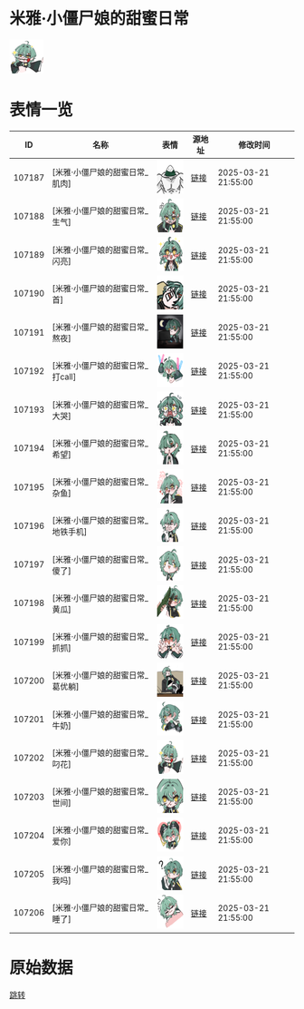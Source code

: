 # 米雅·小僵尸娘的甜蜜日常

<img src="./cover.png" height="60" alt="cover" />

# 表情一览

|ID|名称|表情|源地址|修改时间|
|----|----|----|----|----|
|107187|[米雅·小僵尸娘的甜蜜日常_肌肉]|<img src="./pic/107187_%5B米雅·小僵尸娘的甜蜜日常_肌肉%5D.png" height="60" alt="肌肉"/>|[链接](https://i0.hdslb.com/bfs/garb/00d109ba1dc76934bbe869f0457f3e56e9fee22a.png)|2025-03-21 21:55:00|
|107188|[米雅·小僵尸娘的甜蜜日常_生气]|<img src="./pic/107188_%5B米雅·小僵尸娘的甜蜜日常_生气%5D.png" height="60" alt="生气"/>|[链接](https://i0.hdslb.com/bfs/garb/fdccdd3a662d1d69097ca17ec34957fd75292d6f.png)|2025-03-21 21:55:00|
|107189|[米雅·小僵尸娘的甜蜜日常_闪亮]|<img src="./pic/107189_%5B米雅·小僵尸娘的甜蜜日常_闪亮%5D.png" height="60" alt="闪亮"/>|[链接](https://i0.hdslb.com/bfs/garb/fb72e5d95a16b7ac426018451f25dbc05f711dc0.png)|2025-03-21 21:55:00|
|107190|[米雅·小僵尸娘的甜蜜日常_首]|<img src="./pic/107190_%5B米雅·小僵尸娘的甜蜜日常_首%5D.png" height="60" alt="首"/>|[链接](https://i0.hdslb.com/bfs/garb/d24524461040b1084636abbce8f22c6f9e27b03a.png)|2025-03-21 21:55:00|
|107191|[米雅·小僵尸娘的甜蜜日常_熬夜]|<img src="./pic/107191_%5B米雅·小僵尸娘的甜蜜日常_熬夜%5D.png" height="60" alt="熬夜"/>|[链接](https://i0.hdslb.com/bfs/garb/e2c6b8a35e977de38394dff720bda10ffa3b7f23.png)|2025-03-21 21:55:00|
|107192|[米雅·小僵尸娘的甜蜜日常_打call]|<img src="./pic/107192_%5B米雅·小僵尸娘的甜蜜日常_打call%5D.png" height="60" alt="打call"/>|[链接](https://i0.hdslb.com/bfs/garb/6f90336f2b6ff59ac50136099b7179724d5a7fb4.png)|2025-03-21 21:55:00|
|107193|[米雅·小僵尸娘的甜蜜日常_大哭]|<img src="./pic/107193_%5B米雅·小僵尸娘的甜蜜日常_大哭%5D.png" height="60" alt="大哭"/>|[链接](https://i0.hdslb.com/bfs/garb/128cdeee91fc59b3dc837e545622f4c528d7c1be.png)|2025-03-21 21:55:00|
|107194|[米雅·小僵尸娘的甜蜜日常_希望]|<img src="./pic/107194_%5B米雅·小僵尸娘的甜蜜日常_希望%5D.png" height="60" alt="希望"/>|[链接](https://i0.hdslb.com/bfs/garb/6b6cff35b65622c1339e78eddf31b60cb7d184ea.png)|2025-03-21 21:55:00|
|107195|[米雅·小僵尸娘的甜蜜日常_杂鱼]|<img src="./pic/107195_%5B米雅·小僵尸娘的甜蜜日常_杂鱼%5D.png" height="60" alt="杂鱼"/>|[链接](https://i0.hdslb.com/bfs/garb/c2fdc4f5ce52083631cebbb0ff01bbf1fa4043dc.png)|2025-03-21 21:55:00|
|107196|[米雅·小僵尸娘的甜蜜日常_地铁手机]|<img src="./pic/107196_%5B米雅·小僵尸娘的甜蜜日常_地铁手机%5D.png" height="60" alt="地铁手机"/>|[链接](https://i0.hdslb.com/bfs/garb/fd357553afd3611d38d10746a3ed58514017e941.png)|2025-03-21 21:55:00|
|107197|[米雅·小僵尸娘的甜蜜日常_傻了]|<img src="./pic/107197_%5B米雅·小僵尸娘的甜蜜日常_傻了%5D.png" height="60" alt="傻了"/>|[链接](https://i0.hdslb.com/bfs/garb/d7b469b88e39f5260bd4ea53a6d69cdeac0bac44.png)|2025-03-21 21:55:00|
|107198|[米雅·小僵尸娘的甜蜜日常_黄瓜]|<img src="./pic/107198_%5B米雅·小僵尸娘的甜蜜日常_黄瓜%5D.png" height="60" alt="黄瓜"/>|[链接](https://i0.hdslb.com/bfs/garb/a33e89fa7348db2b167c67f4d67534ca546480c6.png)|2025-03-21 21:55:00|
|107199|[米雅·小僵尸娘的甜蜜日常_抓抓]|<img src="./pic/107199_%5B米雅·小僵尸娘的甜蜜日常_抓抓%5D.png" height="60" alt="抓抓"/>|[链接](https://i0.hdslb.com/bfs/garb/4dd7b78cda91cdbdde19215a3a2f7a72ffa79951.png)|2025-03-21 21:55:00|
|107200|[米雅·小僵尸娘的甜蜜日常_葛优躺]|<img src="./pic/107200_%5B米雅·小僵尸娘的甜蜜日常_葛优躺%5D.png" height="60" alt="葛优躺"/>|[链接](https://i0.hdslb.com/bfs/garb/f0b79520b418315b6d687e0930b9d028358f4737.png)|2025-03-21 21:55:00|
|107201|[米雅·小僵尸娘的甜蜜日常_牛奶]|<img src="./pic/107201_%5B米雅·小僵尸娘的甜蜜日常_牛奶%5D.png" height="60" alt="牛奶"/>|[链接](https://i0.hdslb.com/bfs/garb/5cef6eec7d82c3ed8ef22988720f4a1c9319cca0.png)|2025-03-21 21:55:00|
|107202|[米雅·小僵尸娘的甜蜜日常_叼花]|<img src="./pic/107202_%5B米雅·小僵尸娘的甜蜜日常_叼花%5D.png" height="60" alt="叼花"/>|[链接](https://i0.hdslb.com/bfs/garb/c59640657ca58c406a579d7cb7366d166003097e.png)|2025-03-21 21:55:00|
|107203|[米雅·小僵尸娘的甜蜜日常_世间]|<img src="./pic/107203_%5B米雅·小僵尸娘的甜蜜日常_世间%5D.png" height="60" alt="世间"/>|[链接](https://i0.hdslb.com/bfs/garb/ef89dbff4e86bdafd5a9f46749eabc205d6160ca.png)|2025-03-21 21:55:00|
|107204|[米雅·小僵尸娘的甜蜜日常_爱你]|<img src="./pic/107204_%5B米雅·小僵尸娘的甜蜜日常_爱你%5D.png" height="60" alt="爱你"/>|[链接](https://i0.hdslb.com/bfs/garb/3a52b99d4260a950a64ced1e89454169aba7c899.png)|2025-03-21 21:55:00|
|107205|[米雅·小僵尸娘的甜蜜日常_我吗]|<img src="./pic/107205_%5B米雅·小僵尸娘的甜蜜日常_我吗%5D.png" height="60" alt="我吗"/>|[链接](https://i0.hdslb.com/bfs/garb/e7018c0469daa1946afc8722f98ae6d4814a7a82.png)|2025-03-21 21:55:00|
|107206|[米雅·小僵尸娘的甜蜜日常_睡了]|<img src="./pic/107206_%5B米雅·小僵尸娘的甜蜜日常_睡了%5D.png" height="60" alt="睡了"/>|[链接](https://i0.hdslb.com/bfs/garb/13e0c023c878cbb7cb46488208b17b1ebe19c1da.png)|2025-03-21 21:55:00|

# 原始数据

[跳转](./raw.json)

